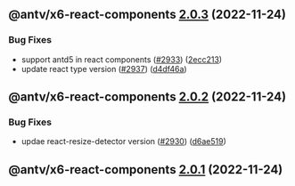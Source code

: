 ## @antv/x6-react-components [2.0.3](https://github.com/antvis/x6/compare/@antv/x6-react-components@2.0.2...@antv/x6-react-components@2.0.3) (2022-11-24)


### Bug Fixes

* support antd5 in react components ([#2933](https://github.com/antvis/x6/issues/2933)) ([2ecc213](https://github.com/antvis/x6/commit/2ecc213094250b476b533b444c0f3716f88b7987))
* update react type version ([#2937](https://github.com/antvis/x6/issues/2937)) ([d4df46a](https://github.com/antvis/x6/commit/d4df46ab40c0f2fb6e7a76fc0083d7b4710555b9))

## @antv/x6-react-components [2.0.2](https://github.com/antvis/x6/compare/@antv/x6-react-components@2.0.1...@antv/x6-react-components@2.0.2) (2022-11-24)


### Bug Fixes

* updae react-resize-detector version ([#2930](https://github.com/antvis/x6/issues/2930)) ([d6ae519](https://github.com/antvis/x6/commit/d6ae5199c00be6429a828f537b194adddd2b6aeb))

## @antv/x6-react-components [2.0.1](https://github.com/antvis/x6/compare/@antv/x6-react-components@2.0.0...@antv/x6-react-components@2.0.1) (2022-11-24)
